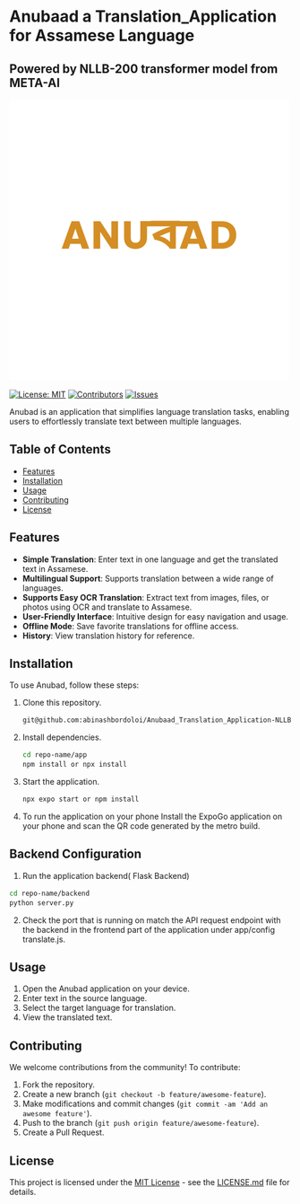 # Anubaad a Translation_Application for Assamese Language
## Powered by NLLB-200 transformer model from META-AI


![Anubad Logo](app/assets/splashscreenA.png)

[![License: MIT](https://img.shields.io/badge/License-MIT-yellow.svg)](https://opensource.org/licenses/MIT)
[![Contributors](https://img.shields.io/github/contributors/your-username/repo-name.svg)](https://github.com/your-username/repo-name/graphs/contributors)
[![Issues](https://img.shields.io/github/issues/your-username/repo-name.svg)](https://github.com/your-username/repo-name/issues)

Anubad is an application that simplifies language translation tasks, enabling users to effortlessly translate text between multiple languages.

## Table of Contents

- [Features](#features)
- [Installation](#installation)
- [Usage](#usage)
- [Contributing](#contributing)
- [License](#license)

## Features

- **Simple Translation**: Enter text in one language and get the translated text in Assamese.
- **Multilingual Support**: Supports translation between a wide range of languages.
- **Supports Easy OCR Translation**: Extract text from images, files, or photos using OCR and translate to Assamese.
- **User-Friendly Interface**: Intuitive design for easy navigation and usage.
- **Offline Mode**: Save favorite translations for offline access.
- **History**: View translation history for reference.

## Installation

To use Anubad, follow these steps:

1. Clone this repository.
    ```bash
    git@github.com:abinashbordoloi/Anubaad_Translation_Application-NLLB-200-META.git
    ```

2. Install dependencies.
    ```bash
    cd repo-name/app
    npm install or npx install
    ```

3. Start the application.
    ```bash
    npx expo start or npm install
    ```
4. To run the application on your phone
   Install the ExpoGo application on your phone and scan the QR code generated by the metro build.

## Backend Configuration

1. Run the application backend( Flask Backend) 
```bash
cd repo-name/backend
python server.py
```

2. Check the port that is running on
   match the API request endpoint with  the backend in the frontend part of the application under app/config translate.js.
   

## Usage

1. Open the Anubad application on your device.
2. Enter text in the source language.
3. Select the target language for translation.
4. View the translated text.

## Contributing

We welcome contributions from the community! To contribute:

1. Fork the repository.
2. Create a new branch (`git checkout -b feature/awesome-feature`).
3. Make modifications and commit changes (`git commit -am 'Add an awesome feature'`).
4. Push to the branch (`git push origin feature/awesome-feature`).
5. Create a Pull Request.

## License

This project is licensed under the [MIT License](https://opensource.org/licenses/MIT) - see the [LICENSE.md](LICENSE.md) file for details.
